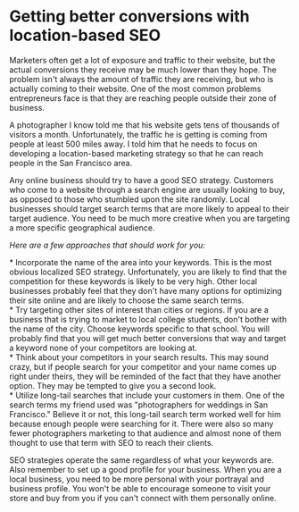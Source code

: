 # Getting better conversions with location-based SEO
<p>Marketers often get a lot of exposure and traffic to their website, but the actual conversions they receive may be much lower than they hope. The problem isn't always the amount of traffic they are receiving, but who is actually coming to their website. One of the most common problems entrepreneurs face is that they are reaching people outside their zone of business.  </p>
<p>A photographer I know told me that his website gets tens of thousands of visitors a month. Unfortunately, the traffic he is getting is coming from people at least 500 miles away. I told him that he needs to focus on developing a location-based marketing strategy so that he can reach people in the San Francisco area.</p>

<p>Any online business should try to have a good SEO strategy. Customers who come to a website through a search engine are usually looking to buy, as opposed to those who stumbled upon the site randomly. Local businesses should target search terms that are more likely to appeal to their target audience. You need to be much more creative when you are targeting a more specific geographical audience.</p>
<p><em>Here are a few approaches that should work for you:</em></p>
<p>* Incorporate the name of the area into your keywords. This is the most obvious localized SEO strategy. Unfortunately, you are likely to find that the competition for these keywords is likely to be very high. Other local businesses probably feel that they don't have many options for optimizing their site online and are likely to choose the same search terms.<br />
* Try targeting other sites of interest than cities or regions. If you are a business that is trying to market to local college students, don't bother with the name of the city. Choose keywords specific to that school. You will probably find that you will get much better conversions that way and target a keyword none of your competitors are looking at.<br />
* Think about your competitors in your search results. This may sound crazy, but if people search for your competitor and your name comes up right under theirs, they will be reminded of the fact that they have another option. They may be tempted to give you a second look.<br />
* Utilize long-tail searches that include your customers in them. One of the search terms my friend used was "photographers for weddings in San Francisco." Believe it or not, this long-tail search term worked well for him because enough people were searching for it. There were also so many fewer photographers marketing to that audience and almost none of them thought to use that term with SEO to reach their clients.</p>
<p>SEO strategies operate the same regardless of what your keywords are. Also remember to set up a good profile for your business. When you are a local business, you need to be more personal with your portrayal and business profile. You won't be able to encourage someone to visit your store and buy from you if you can't connect with them personally online.</p>

